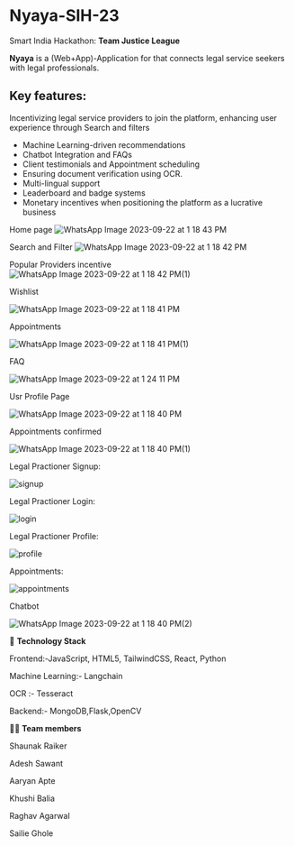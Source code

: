 # Nyaya-SIH-23
Smart India Hackathon: **Team Justice League**

**Nyaya** is a (Web+App)-Application for that connects legal service seekers with legal professionals.

## Key features:
Incentivizing legal service providers to join the platform, enhancing user experience through
Search and filters 
- Machine Learning-driven recommendations
- Chatbot  Integration and FAQs
- Client testimonials and Appointment scheduling
- Ensuring document verification using OCR.
- Multi-lingual support
- Leaderboard and badge systems
- Monetary incentives when positioning the platform as a lucrative business


Home page
![WhatsApp Image 2023-09-22 at 1 18 43 PM](https://github.com/Khushi-Balia/Nyaaya_SIH/assets/104241344/aefbe8f4-46dd-4215-a9a5-ace7972e3f0e)


Search and Filter 
![WhatsApp Image 2023-09-22 at 1 18 42 PM](https://github.com/Khushi-Balia/Nyaaya_SIH/assets/104241344/1eef6230-cbae-4a4d-aa7b-c695715631a7)


Popular Providers incentive
![WhatsApp Image 2023-09-22 at 1 18 42 PM(1)](https://github.com/Khushi-Balia/Nyaaya_SIH/assets/104241344/cb458dba-0735-463f-91d4-3ebcdd4e1050)


Wishlist

![WhatsApp Image 2023-09-22 at 1 18 41 PM](https://github.com/Khushi-Balia/Nyaaya_SIH/assets/104241344/1ee9c491-dd6b-46be-9d63-6db5d0ae71e0)


Appointments

![WhatsApp Image 2023-09-22 at 1 18 41 PM(1)](https://github.com/Khushi-Balia/Nyaaya_SIH/assets/104241344/2a5d79dd-4843-4745-aede-39f9bd8dd5e2)

FAQ

![WhatsApp Image 2023-09-22 at 1 24 11 PM](https://github.com/Khushi-Balia/Nyaaya_SIH/assets/104241344/3b893eda-f194-46df-b014-b0443f8d3547)


Usr Profile Page

![WhatsApp Image 2023-09-22 at 1 18 40 PM](https://github.com/Khushi-Balia/Nyaaya_SIH/assets/104241344/96dbb31a-e813-4c38-a971-23f012bbb120)

Appointments confirmed

![WhatsApp Image 2023-09-22 at 1 18 40 PM(1)](https://github.com/Khushi-Balia/Nyaaya_SIH/assets/104241344/71512fb2-5f84-4bf1-8583-276353f0a726)

Legal Practioner Signup:

![signup](https://github.com/srcode03/Nyaaya_SIH/assets/99495910/5e5dd39e-868c-4443-a002-488b67a75925)

Legal Practioner Login:

![login](https://github.com/srcode03/Nyaaya_SIH/assets/99495910/199f14c2-78c7-42ce-87c8-f413b0a3248f)

Legal Practioner Profile:

![profile](https://github.com/srcode03/Nyaaya_SIH/assets/99495910/38832a3b-dce6-4204-a929-2478f1b9a4c7)

Appointments:

![appointments](https://github.com/srcode03/Nyaaya_SIH/assets/99495910/2ea6af68-6930-4544-9634-405535cb6252)

Chatbot

![WhatsApp Image 2023-09-22 at 1 18 40 PM(2)](https://github.com/Khushi-Balia/Nyaaya_SIH/assets/104241344/a8ecefb6-6c9d-4579-b325-4a692bbb960d)


🤖 **Technology Stack**

Frontend:-JavaScript, HTML5, TailwindCSS, React, Python

Machine Learning:- Langchain

OCR :- Tesseract

Backend:- MongoDB,Flask,OpenCV

👩‍💻 **Team members**

Shaunak Raiker

Adesh Sawant

Aaryan Apte

Khushi Balia

Raghav Agarwal

Sailie Ghole







